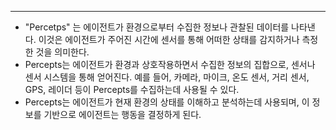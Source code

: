 
---
- "Percetps" 는 에이전트가 환경으로부터 수집한 정보나 관찰된 데이터를 나타낸다. 이것은 에이전트가 주어진 시간에 센서를 통해 어떠한 상태를 감지하거나 측정한 것을 의미한다.
- Percepts는 에이전트가 환경과 상호작용하면서 수집한 정보의 집합으로, 센서나 센서 시스템을 통해 얻어진다. 예를 들어, 카메라, 마이크, 온도 센서, 거리 센서, GPS, 레이더 등이 Percepts를 수집하는데 사용될 수 있다.
- Percepts는 에이전트가 현재 환경의 상태를 이해하고 분석하는데 사용되며, 이 정보를 기반으로 에이전트는 행동을 결정하게 된다.